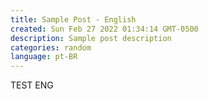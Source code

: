 ```yaml
---
title: Sample Post - English
created: Sun Feb 27 2022 01:34:14 GMT-0500
description: Sample post description
categories: random
language: pt-BR
---
```


TEST ENG